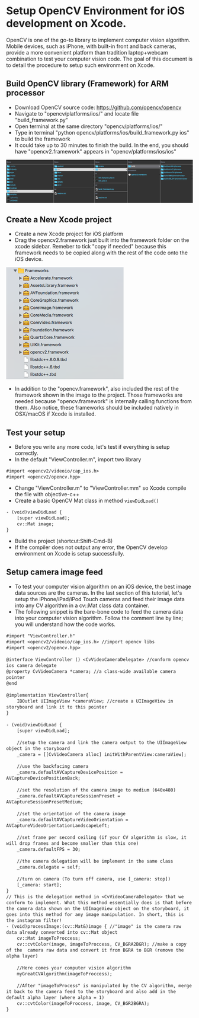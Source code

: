 # Setup OpenCV Environment for iOS development on Xcode.
OpenCV is one of the go-to library to implement computer vision algorithm. Mobile devices, such as iPhone, with built-in front and back cameras, provide a more convenient platform than tradition laptop+webcam combination to test your computer vision code. The goal of this document is to detail the procedure to setup such environment on Xcode.

## Build OpenCV library (Framework) for ARM processor
- Download OpenCV source code: https://github.com/opencv/opencv
- Navigate to "opencv/platforms/ios/" and locate file "build_framework.py"
- Open terminal at the same directory "opencv/platforms/ios/"
- Type in terminal "python opencv/platforms/ios/build_framework.py ios" to build the framework
- It could take up to 30 minutes to finish the build. In the end, you should have "opencv2.framework" appears in "opencv/platforms/ios/ios"

![](documentation/opencv-framework-directory.png)
## Create a New Xcode project
- Create a new Xcode project for iOS platform
- Drag the opencv2.framework just built into the framework folder on the xcode sidebar. Remeber to tick "copy if needed" because this framework needs to be copied along with the rest of the code onto the iOS device.

![](documentation/included-frameworks.png)

- In addition to the "opencv.framework", also included the rest of the framework shown in the image to the project. Those frameworks are needed because "opencv.framework" is internally calling functions from them. Also notice, these frameworks should be included natively in OSX/macOS if Xcode is installed.

## Test your setup
- Before you write any more code, let's test if everything is setup correctly.
- In the default "ViewController.m", import two library

```
#import <opencv2/videoio/cap_ios.h>
#import <opencv2/opencv.hpp>
```

- Change "ViewController.m" to "ViewController.mm" so Xcode compile the file with objective-c++
- Create a basic OpenCV Mat class in method ``viewDidLoad()``

```
- (void)viewDidLoad {
    [super viewDidLoad];
    cv::Mat image;
}
```

- Build the project (shortcut:Shift-Cmd-B)
- If the compiler does not output any error, the OpenCV develop environment on Xcode is setup successfully.

## Setup camera image feed
- To test your computer vision algorithm on an iOS device, the best image data sources are the cameras. In the last section of this tutorial, let's setup the iPhone/iPad/iPod Touch cameras and feed their image data into any CV algorithm in a cv::Mat class data container.
- The following snippet is the bare-bone code to feed the camera data into your computer vision algorithm. Follow the comment line by line; you will understand how the code works.

```
#import "ViewController.h"
#import <opencv2/videoio/cap_ios.h> //import opencv libs
#import <opencv2/opencv.hpp>

@interface ViewController () <CvVideoCameraDelegate> //conform opencv ios camera delegate
@property CvVideoCamera *camera; //a class-wide available camera pointer
@end

@implementation ViewController{
    IBOutlet UIImageView *cameraView; //create a UIImageView in storyboard and link it to this pointer
}

- (void)viewDidLoad {
    [super viewDidLoad];
    
    //setup the camera and link the camera output to the UIImageView object in the storyboard
    _camera = [[CvVideoCamera alloc] initWithParentView:cameraView];
    
    //use the backfacing camera
    _camera.defaultAVCaptureDevicePosition = AVCaptureDevicePositionBack;
    
    //set the resolution of the camera image to medium (640x480)
    _camera.defaultAVCaptureSessionPreset = AVCaptureSessionPresetMedium;
    
    //set the orientation of the camera image
    _camera.defaultAVCaptureVideoOrientation = AVCaptureVideoOrientationLandscapeLeft;
    
    //set frame per second ceiling (if your CV algorithm is slow, it will drop frames and become smaller than this one)
    _camera.defaultFPS = 30;
    
    //the camera delegation will be implement in the same class
    _camera.delegate = self;
    
    //turn on camera (To turn off camera, use [_camera: stop])
    [_camera: start];
}
// This is the delegation method in <CvVideoCameraDelegate> that we conform to implement. What this method essentially does is that before the camera data shown on the UIImageView object on the storyboard, it goes into this method for any image manipulation. In short, this is the instagram filter!
- (void)processImage:(cv::Mat&)image { //"image" is the camera raw data already converted into cv::Mat object
    cv::Mat imageToProccess;
    cv::cvtColor(image, imageToProccess, CV_BGRA2BGR); //make a copy of the  camera raw data and convert it from BGRA to BGR (remove the alpha layer)
    
    //Here comes your computer vision algorithm
    myGreatCVAlgorithm(imageToProccess);
    
    //After "imageToProcess" is manipulated by the CV algorithm, merge it back to the camera feed to the storyboard and also add in the default alpha layer (where alpha = 1)
    cv::cvtColor(imageToProccess, image, CV_BGR2BGRA);
}
```
